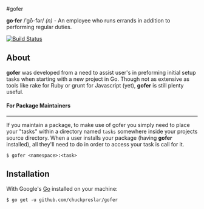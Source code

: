 #gofer

__go·fer__ /ˈgō-fər/ _(n)_ - An employee who runs errands in addition to performing regular duties.

[![Build Status](https://drone.io/github.com/chuckpreslar/gofer/status.png)](https://drone.io/github.com/chuckpreslar/gofer/latest)

## About

__gofer__ was developed from a need to assist user's in preforming initial setup tasks when starting with a new project in Go. Though not as extensive as tools like rake for Ruby or grunt for Javascript (yet), __gofer__ is still plenty useful.

#### For Package Maintainers
-------------------------

If you maintain a package, to make use of gofer you simply need to place your "tasks" within a directory named `tasks` somewhere inside your projects source directory.  When a user installs your package (having __gofer__ installed), all they'll need to do in order to access your task is call for it.

    $ gofer <namespace>:<task>


## Installation

With Google's [Go](http://www.golang.org) installed on your machine:

    $ go get -u github.com/chuckpreslar/gofer

